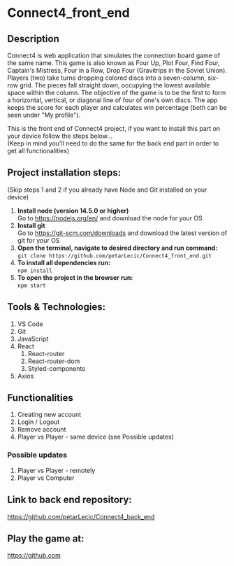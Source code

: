 # Connect4_front_end
## Description
Connect4 is web application that simulates the connection board game of the same name. This game is also known as Four Up, Plot Four, Find Four, Captain's Mistress, Four in a Row, Drop Four (Gravitrips in the Soviet Union). Players (two) take turns dropping colored discs into a seven-column, six-row grid. The pieces fall straight down, occupying the lowest available space within the column. The objective of the game is to be the first to form a horizontal, vertical, or diagonal line of four of one's own discs. The app keeps the score for each player and calculates win percentage (both can be seen under "My profile").

This is the front end of Connect4 project, if you want to install this part on your device follow the steps below...\
(Keep in mind you'll need to do the same for the back end part in order to get all functionalities)

## Project installation steps:
(Skip steps 1 and 2 if you already have Node and Git installed on your device)
1. **Install node (version 14.5.0 or higher)**\
    Go to https://nodejs.org/en/ and download the node for your OS
2. **Install git**\
   	Go to https://git-scm.com/downloads and download the latest version of git for your OS
3. **Open the terminal, navigate to desired directory and run command:**\
    `git clone https://github.com/petarLecic/Connect4_front_end.git`
4. **To install all dependencies run:**\
    `npm install`
5. **To open the project in the browser run:**\
    `npm start`

## Tools & Technologies:
1. VS Code
2. Git
3. JavaScript
4. React
    1. React-router
    2. React-router-dom
    3. Styled-components
5. Axios

## Functionalities
1. Creating new account
2. Login / Logout
3. Remove account
4. Player vs Player - same device (see Possible updates)

### Possible updates
1. Player vs Player - remotely
2. Player vs Computer

## Link to back end repository:
https://github.com/petarLecic/Connect4_back_end

## Play the game at:
https://github.com